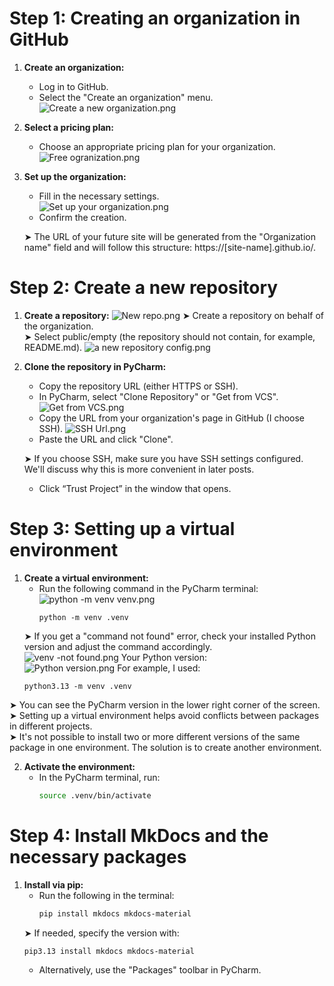 # Step 1: Creating an organization in GitHub
1. **Create an organization:**  
   - Log in to GitHub.  
   - Select the "Create an organization" menu.
   ![Create a new organization.png](image/Project%20Setup/Create%20an%20organization%20in%20Github/Create%20a%20new%20organization.png)

2. **Select a pricing plan:**  
   - Choose an appropriate pricing plan for your organization.
   ![Free ogranization.png](image/Project%20Setup/Create%20an%20organization%20in%20Github/Free%20ogranization.png)

3. **Set up the organization:**  
   - Fill in the necessary settings.  
   ![Set up your organization.png](image/Project%20Setup/Create%20an%20organization%20in%20Github/Set%20up%20your%20organization.png)
   - Confirm the creation.  
   
   ➤ The URL of your future site will be generated from the "Organization name" field and will follow this structure: https://[site-name].github.io/.

# Step 2: Create a new repository
1. **Create a repository:**
![New repo.png](image/Project%20Setup/Create%20a%20new%20repository/New%20repo.png)
   ➤ Create a repository on behalf of the organization.  
   ➤ Select public/empty (the repository should not contain, for example, README.md).
![a new repository config.png](image/Project%20Setup/Create%20a%20new%20repository/a%20new%20repository%20config.png)
2. **Clone the repository in PyCharm:**
   - Copy the repository URL (either HTTPS or SSH).
   - In PyCharm, select "Clone Repository" or "Get from VCS".
   ![Get from VCS.png](image/Project%20Setup/Create%20a%20new%20repository/Get%20from%20VCS.png)
   - Copy the URL from your organization's page in GitHub (I choose SSH).
   ![SSH Url.png](image/Project%20Setup/Create%20a%20new%20repository/SSH%20Url.png)
   - Paste the URL and click "Clone".

   ➤ If you choose SSH, make sure you have SSH settings configured. We'll discuss why this is more convenient in later posts.  
   - Click “Trust Project” in the window that opens.
# Step 3: Setting up a virtual environment
1. **Create a virtual environment:**
   - Run the following command in the PyCharm terminal:
   ![python -m venv venv.png](image/Project%20Setup/Setting%20up%20a%20virtual%20environment/python%20-m%20venv%20venv.png)
     ```
     python -m venv .venv
     ```
   ➤ If you get a "command not found" error, check your installed Python version and adjust the command accordingly.  
   ![venv -not found.png](image/Project%20Setup/Setting%20up%20a%20virtual%20environment/venv%20-not%20found.png)
   Your Python version:  
   ![Python version.png](image/Project%20Setup/Setting%20up%20a%20virtual%20environment/Python%20version.png)
   For example, I used:
   ```
   python3.13 -m venv .venv
➤ You can see the PyCharm version in the lower right corner of the screen.  
➤ Setting up a virtual environment helps avoid conflicts between packages in different projects.  
➤ It's not possible to install two or more different versions of the same package in one environment. The solution is to create another environment.

2. **Activate the environment:**
   - In the PyCharm terminal, run:
     ```bash
     source .venv/bin/activate
     ```
     
# Step 4: Install MkDocs and the necessary packages
1. **Install via pip:**
   - Run the following in the terminal:
     ```bash
     pip install mkdocs mkdocs-material
     ```
   ➤ If needed, specify the version with:
     ```bash
     pip3.13 install mkdocs mkdocs-material
     ```
   - Alternatively, use the "Packages" toolbar in PyCharm.


